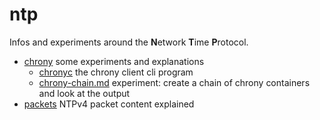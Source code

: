 # ntp
Infos and experiments around the **N**etwork **T**ime **P**rotocol.

* [chrony](chrony/Readme.md) some experiments and explanations
  * [chronyc](chrony/chronyc.md) the chrony client cli program
  * [chrony-chain.md](chrony-chain.md) experiment: create a chain of chrony containers and look at the output
* [packets](packets/Readme.md) NTPv4 packet content explained
